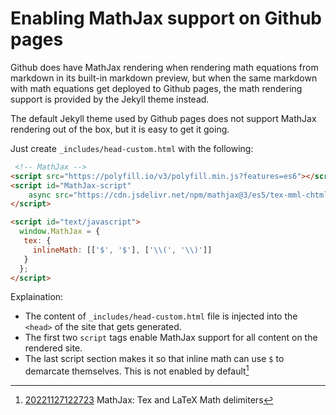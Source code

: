 # Enabling MathJax support on Github pages

Github does have MathJax rendering when rendering math equations from
markdown in its built-in markdown preview, but when the same markdown
with math equations get deployed to Github pages, the math rendering
support is provided by the Jekyll theme instead.

The default Jekyll theme used by Github pages does not support MathJax
rendering out of the box, but it is easy to get it going.

Just create `_includes/head-custom.html` with the following:

```html
 <!-- MathJax -->
<script src="https://polyfill.io/v3/polyfill.min.js?features=es6"></script>
<script id="MathJax-script" 
    async src="https://cdn.jsdelivr.net/npm/mathjax@3/es5/tex-mml-chtml.js">
</script>

<script id="text/javascript">
  window.MathJax = {
   tex: {
     inlineMath: [['$', '$'], ['\\(', '\\)']]
   }
  };
</script>
```

Explaination:

* The content of `_includes/head-custom.html` file is injected into the
  `<head>` of the site that gets generated.
* The first two `script` tags enable MathJax support for all content on
  the rendered site.
* The last script section makes it so that inline math can use `$` to
  demarcate themselves. This is not enabled by default[^1]

[^1]: [20221127122723](../20221127122723/README.md) MathJax: Tex and LaTeX Math delimiters
